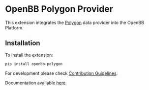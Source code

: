 # OpenBB Polygon Provider

This extension integrates the [Polygon](https://polygon.io/) data provider into the OpenBB Platform.

## Installation

To install the extension:

```bash
pip install openbb-polygon
```

For development please check [Contribution Guidelines](https://github.com/OpenBB-finance/OpenBBTerminal/blob/develop/openbb_platform/CONTRIBUTING.md).

Documentation available [here](https://docs.openbb.co/platform).
